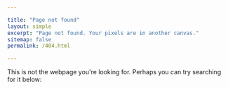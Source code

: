 ```yaml
---

title: "Page not found"
layout: simple
excerpt: "Page not found. Your pixels are in another canvas."
sitemap: false
permalink: /404.html

---
```


This is not the webpage you're looking for. Perhaps you can try searching for it below:

<script type="text/javascript">
  var GOOG_FIXURL_LANG = 'en';
  var GOOG_FIXURL_SITE = '{{ site.url }}'
</script>
<script type="text/javascript"
  src="//linkhelp.clients.google.com/tbproxy/lh/wm/fixurl.js">
</script>